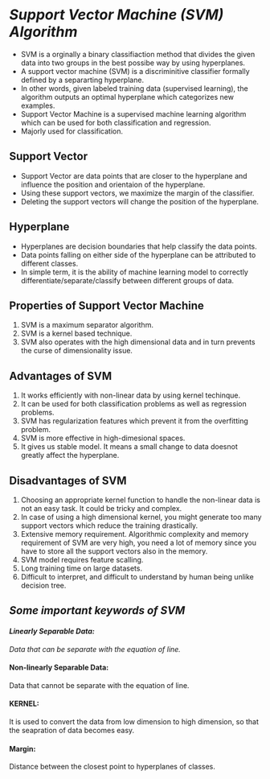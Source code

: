 # _Support Vector Machine (SVM) Algorithm_
* SVM is a orginally a binary classifiaction method that divides the given data into two groups in the best possibe way by using hyperplanes.
* A support vector machine (SVM) is a discriminitive classifier formally defined by a separarting hyperplane.
* In other words, given labeled training data (supervised learning), the algorithm outputs an optimal hyperplane which categorizes new examples.
* Support Vector Machine is a supervised machine learning algorithm which can be used for both classification and regression.
* Majorly used for classification.


## Support Vector
* Support Vector are data points that are closer to the hyperplane and influence the position and orientaion of the hyperplane.
* Using these support vectors, we maximize the margin of the classifier.
* Deleting the support vectors will change the position of the hyperplane.


## Hyperplane
* Hyperplanes are decision boundaries that help classify the data points.
* Data points falling on either side of the hyperplane can be attributed to different classes.
* In simple term, it is the ability of machine learning model to correctly differentiate/separate/classify between different groups of data. 


## Properties of Support Vector Machine
1. SVM is a maximum separator algorithm.
2. SVM is a kernel based technique.
3. SVM also operates with the high dimensional data and in turn prevents the curse of dimensionality issue.


## Advantages of SVM
1. It works efficiently with non-linear data by using kernel techinque.
2. It can be used for both classification problems as well as regression problems.
3. SVM has regularization features which prevent it from the overfitting problem.
4. SVM is more effective in high-dimesional spaces.
5. It gives us stable model. It means a small change to data doesnot greatly affect the hyperplane.


## Disadvantages of SVM
1. Choosing an appropriate kernel function to handle the non-linear data is not an easy task. It could be tricky and complex.
2. In case of using a high dimensional kernel, you might generate too many support vectors which reduce the training drastically.
3. Extensive memory requirement. Algorithmic complexity and memory requirement of SVM are very high, you need a lot of memory since you have to store all the support vectors also in the memory. 
4. SVM model requires feature scalling.
5. Long training time on large datasets.
6. Difficult to interpret, and difficult to understand by human being unlike decision tree.


## _Some important keywords of SVM_
#### _Linearly Separable Data:_
_Data that can be separate with the equation of line._

#### Non-linearly Separable Data:
Data that cannot be separate with the equation of line.

#### KERNEL:
It is used to convert the data from low dimension to high dimension, so that the seapration of data becomes easy.

#### Margin:
Distance between the closest point to hyperplanes of classes.


